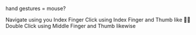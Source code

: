 hand gestures = mouse? 

Navigate using you Index Finger
Click using Index Finger and Thumb like 🤏🏻
Double Click using Middle Finger and Thumb likewise
